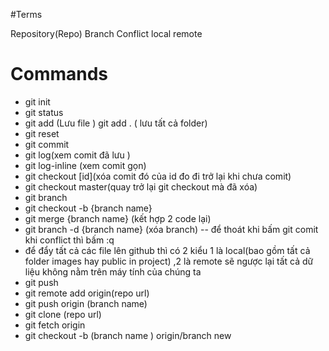 #Terms

Repository(Repo)
Branch
Conflict
local
remote

# Commands
- git init
- git status
- git add (Lưu file ) git add . ( lưu tất cả folder)
- git reset
- git commit
- git log(xem comit đã lưu )
- git log-inline (xem comit gọn)
- git checkout [id](xóa comit đó của id đo đi trở lại khi chưa comit)
- git checkout master(quay trở lại git checkout mà đã xóa)
- git branch 
- git checkout -b {branch name}
- git merge {branch name} (kết hợp 2 code lại)
- git branch -d {branch name} (xóa branch)
-- để thoát khi bấm git comit khi conflict thì bấm :q
- để đẩy tất cả các file lên github thì có 2 kiểu 1 là local(bao gồm tất cả folder images hay public in project) ,2 là remote sẽ ngược lại tất cả dữ liệu không nằm trên máy tính của chúng ta
- git push
- git remote add origin(repo url)
- git push origin (branch name)
- git clone (repo url)
- git fetch origin
- git checkout -b (branch name ) origin/branch new


